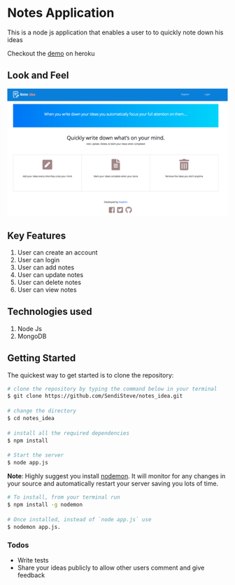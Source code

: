 # Notes Application
This is a node js application that enables a user to to quickly note down his ideas

Checkout the [demo](https://notes-pro.herokuapp.com/) on heroku

## Look and Feel
![alt text](public/images/screen.png)

## Key Features
1. User can create an account
2. User can login 
3. User can add notes
4. User can update notes
5. User can delete notes
6. User can view notes

## Technologies used
1. Node Js
2. MongoDB

## Getting Started
The quickest way to get started is to clone the repository:

```sh
# clone the repository by typing the command below in your terminal
$ git clone https://github.com/SendiSteve/notes_idea.git

# change the directory
$ cd notes_idea

# install all the required dependencies
$ npm install

# Start the server
$ node app.js
```
**Note**: Highly suggest you install [nodemon](https://nodemon.io/). It will monitor for any changes in your source and automatically restart your server saving you lots of time.

```sh
# To install, from your terminal run
$ npm install -g nodemon

# Once installed, instead of `node app.js` use 
$ nodemon app.js.
```

### Todos
- Write tests
- Share your ideas publicly to allow other users comment and give feedback



